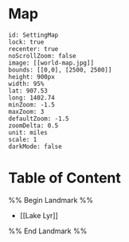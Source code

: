 # Map

```leaflet  
id: SettingMap
lock: true  
recenter: true  
noScrollZoom: false  
image: [[world-map.jpg]]  
bounds: [[0,0], [2500, 2500]]
height: 900px  
width: 95%  
lat: 907.53  
long: 1402.74 
minZoom: -1.5  
maxZoom: 3  
defaultZoom: -1.5  
zoomDelta: 0.5  
unit: miles  
scale: 1  
darkMode: false  
```
# Table of Content
%% Begin Landmark %%
- [[Lake Lyr]]

%% End Landmark %%